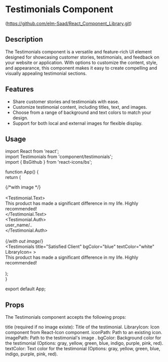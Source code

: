 # Testimonials Component

(https://github.com/elm-Saad/React_Component_Library.git)

## Description

The Testimonials component is a versatile and feature-rich UI element designed for showcasing customer stories, testimonials, and feedback on your website or application. With options to customize the content, style, and appearance, this component makes it easy to create compelling and visually appealing testimonial sections.

## Features

- Share customer stories and testimonials with ease.
- Customize testimonial content, including titles, text, and images.
- Choose from a range of background and text colors to match your design.
- Support for both local and external images for flexible display.

## Usage
import React from 'react';<br/>
import Testimonials from 'component/testimonials';<br/>
import { BsGithub } from 'react-icons/bs';<br/>

function App() {<br/>
  return (<br/>
    <div>
        {/*with image */}<br/>
      <Testimonials 
        imagePath="path/to/testimonial-image.jpg"
        bgColor="blue"
        textColor="white"
      ><br/>
        <Testimonial.Text><br/>
            This product has made a significant difference in my life. Highly recommended!<br/>
        </Testimonial.Text><br/>
        <Testimonial.Auth><br/>
            user_name/..<br/>
        </Testimonial.Auth><br/>
      </Testimonials><br/>
      {/*with out image*/}<br/>
      <Testimonials
        title="Satisfied Client"
        bgColor="blue"
        textColor="white"
        LibraryIcon=<BsGithub />
      ><br/>
        This product has made a significant difference in my life. Highly recommended!<br/>
      </Testimonials><br/>
    </div>
  );<br/>
}<br/>

export default App;<br/>

## Props

The Testimonials component accepts the following props:

title (required if no image existe): Title of the testimonial.
LibraryIcon: Icon component from React-Icon component.
iconPath: Path to an existing icon.
imagePath: Path to the testimonial's image .
bgColor: Background color for the testimonial (Options: gray, yellow, green, blue, indigo, purple, pink, red).
textColor: Text color for the testimonial (Options: gray, yellow, green, blue, indigo, purple, pink, red).